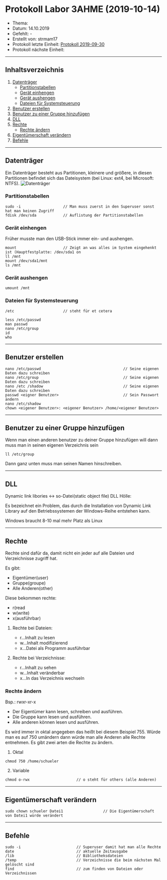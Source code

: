  # Protokoll Labor 3AHME (2019-10-14)

* Thema: 
* Datum: 14.10.2019
* Gefehlt: -
* Erstellt von: strmam17
* Protokoll letzte Einheit: [Protokoll 2019-09-30](https://github.com/HTLMechatronics/m17-3ahme-la1-sx/blob/strmam17/strmam17/protokolle/protokoll_2019-09-30_strmam17.md)
* Protokoll nächste Einheit:
--------------------------------------------------------------------------------------------------------------------------------------
## Inhaltsverzeichnis
1. [Datenträger](#datenträger)
    * [Partitionstabellen](#partitionstabellen)
    * [Gerät einhengen](#gerät-einhengen)
    * [Gerät aushengen](#gerät-aushengen)
    * [Dateien für Systemsteuerung](#dateien-für-systemsteuerung)
2. [Benutzer erstellen](#benutzer-erstellen)
3. [Benutzer zu einer Gruppe hinzufügen](#benutzer-zu-einer-gruppe-hinzufügen)
4. [DLL](#dll)
5. [Rechte](#rechte) 
    * [Rechte ändern](#rechte-ändern)
6. [Eigentümerschaft verändern](#eigentümerschaft-verändern)
7. [Befehle](befehle)
-------------------------------------------------------------------------------------------------------------------------------------
## Datenträger
Ein Datenträger besteht aus Partitionen, kleinere und größere, in diesen Partitionen befindet sich das Dateisystem (bei Linux: ext4,
bei Microsoft: NTFS).
![Datenträger](\Documents/Datenträger.png)
### Partitionstabellen
```
sudo -i                   // Man muss zuerst in den Superuser sonst hat man keinen Zugriff
fdisk /dev/sda            // Auflistung der Partitionstabellen
```
### Gerät einhengen
Früher musste man den USB-Stick immer ein- und aushengen.
```
mount                     // Zeigt an was alles im System eingehenkt ist (Hauptfestplatte: /dev/sda1 on
ll /mnt 
mount /dev/sda1/mnt
ls /mnt
```
### Gerät aushengen
```
umount /mnt
```
### Dateien für Systemsteuerung
```
/etc                      // steht für et cetera

less /etc/passwd
man passwd
nano /etc/group
id
who
```
--------------------------------------------------------------------------------------------------------------------------------
## Benutzer erstellen
```
nano /etc/passwd                                     // Seine eigenen Daten dazu schreiben
nano /etc/group                                      // Seine eigenen Daten dazu schreiben
nano /etc /shadow                                    // Seine eigenen Daten dazu schreiben
passwd <eigner Benutzer>                             // Sein Passwort ändern
nano /etc/shadow
chown <eigener Benutzer>: <eigener Benutzer> /home/<eigener Benutzer> 
```
------------------------------------------------------------------------------------------------------------------------------
## Benutzer zu einer Gruppe hinzufügen
Wenn man einen anderen benutzer zu deiner Gruppe hinzufügen will dann muss man in seinen eigenen Verzeichnis sein
```
ll /etc/group 
```
Dann ganz unten muss man seinen Namen hinschreiben.

-----------------------------------------------------------------------------------------------------------------------------
## DLL
  Dynamic link libories <-> so-Datei(static object file)
  DLL Hölle:
  
  Es bezeichnet ein Problem, das durch die Installation von Dynamic Link Library auf 
  den Betriebssystemen der Windows-Reihe entstehen kann.
  
  Windows braucht 8-10 mal mehr Platz als Linux
  
-------------------------------------------------------------------------------------------------------------------------------
## Rechte
Rechte sind dafür da, damit nicht ein jeder auf alle Dateien und Verzeichnisse zugriff hat.

Es gibt: 
  * Eigentümer(user)                      
  * Gruppe(groupe)                       
  * Alle Anderen(other)
 
Diese bekommen rechte:
  * r(read
  * w(write)
  * x(ausführbar)
     
   1. Rechte bei Dateien: 
      * r...Inhalt zu lesen
      * w...Inhalt modifizierend
      * x...Datei als Programm ausführbar
      
   2. Rechte bei Verzeichnisse: 
       * r...Inhalt zu sehen
       * w...Inhalt veränderbar
       * x...In das Verzeichnis wechseln
       
 ### Rechte ändern
 Bsp.: rwxr-xr-x
 * Der Eigentümer kann lesen, schreiben und ausführen.
 * Die Gruppe kann lesen und ausführen.
 * Alle anderen können lesen und ausführen.

Es wird immer in oktal angegeben das heißt bei diesem Beispiel 755. Würde man es auf 750 umändern dann würde man alle Anderen 
alle Rechte entnehmen. Es gibt zwei arten die Rechte zu ändern.
1. Oktal
```
chmod 750 /home/schueler
```
2. Variable
```
chmod o-rwx                     // o steht für others (alle Anderen)
```
------------------------------------------------------------------------------------------------------------------------------
## Eigentümerschaft verändern
```
sudo chown schueler Datei1                  // Die Eigentümerschaft von Datei1 würde verändert
```
------------------------------------------------------------------------------------------------------------------------------
## Befehle
```
sudo -i                         // Superuser damit hat man alle Rechte
date                            // aktuelle Zeitausgabe
/lib                            // Bibliotheksdateien
/temp                           // Verzeichnisse die beim nächsten Mal gelöscht sind
find                            // zum finden von Dateien oder Verzeichnissen 
```
